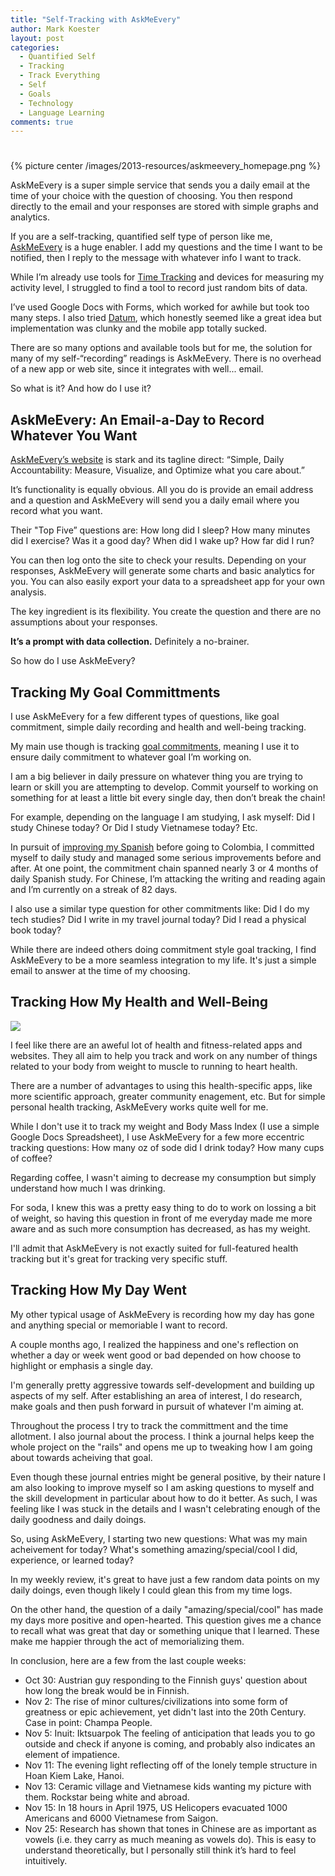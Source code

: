```yaml
---
title: "Self-Tracking with AskMeEvery"
author: Mark Koester
layout: post
categories:
  - Quantified Self
  - Tracking
  - Track Everything
  - Self
  - Goals
  - Technology
  - Language Learning
comments: true
---
```


#

{% picture center /images/2013-resources/askmeevery_homepage.png %}

AskMeEvery is a super simple service that sends you a daily email at the time of your choice with the question of choosing. You then respond directly to the email and your responses are stored with simple graphs and analytics.

If you are a self-tracking, quantified self type of person like me, [AskMeEvery](AskMeEvery.com) is a huge enabler. I add my questions and the time I want to be notified, then I reply to the message with whatever info I want to track.

While I’m already use tools for [Time Tracking](http://www.markwk.com/time-tracking-tools.html) and devices for measuring my activity level, I struggled to find a tool to record just random bits of data.

I’ve used Google Docs with Forms, which worked for awhile but took too many steps. I also tried [Datum](daytum.com), which honestly seemed like a great idea but implementation was clunky and the mobile app totally sucked.

There are so many options and available tools but for me, the solution for many of my self-“recording” readings is AskMeEvery. There is no overhead of a new app or web site, since it integrates with well... email.

So what is it? And how do I use it?

<!--more-->

## AskMeEvery: An Email-a-Day to Record Whatever You Want

[AskMeEvery’s website](http://askmeevery.com/) is stark and its tagline direct: “Simple, Daily Accountability: Measure, Visualize, and Optimize what you care about.”

It’s functionality is equally obvious. All you do is provide an email address and a question and AskMeEvery will send you a daily email where you record what you want.

Their "Top Five” questions are: How long did I sleep? How many minutes did I exercise? Was it a good day? When did I wake up? How far did I run?

You can then log onto the site to check your results. Depending on your responses, AskMeEvery will generate some charts and basic analytics for you. You can also easily export your data to a spreadsheet app for your own analysis.

The key ingredient is its flexibility. You create the question and there are no assumptions about your responses.

**It’s a prompt with data collection.** Definitely a no-brainer.

So how do I use AskMeEvery?

## Tracking My Goal Committments

I use AskMeEvery for a few different types of questions, like goal commitment, simple daily recording and health and well-being tracking.

My main use though is tracking [goal commitments](http://www.markwk.com/2013/04/productive-goal-setting-cycle.html), meaning I use it to ensure daily commitment to whatever goal I’m working on.

I am a big believer in daily pressure on whatever thing you are trying to learn or skill you are attempting to develop. Commit yourself to working on something for at least a little bit every single day, then don’t break the chain!

For example, depending on the language I am studying, I ask myself: Did I study Chinese today? Or Did I study Vietnamese today? Etc.

In pursuit of [improving my Spanish](http://www.markwk.com/2013/10/finally-speaking-spanish-in-colombia.html) before going to Colombia, I committed myself to daily study and managed some serious improvements before and after. At one point, the commitment chain spanned nearly 3 or 4 months of daily Spanish study. For Chinese, I’m attacking the writing and reading again and I’m currently on a streak of 82 days.

I also use a similar type question for other commitments like: Did I do my tech studies? Did I write in my travel journal today? Did I read a physical book today?

While there are indeed others doing commitment style goal tracking, I find AskMeEvery to be a more seamless integration to my life. It's just a simple email to answer at the time of my choosing.

## Tracking How My Health and Well-Being

![](http://farm4.staticflickr.com/3803/10887253143_534a248fdc.jpg)

I feel like there are an aweful lot of health and fitness-related apps and websites. They all aim to help you track and work on any number of things related to your body from weight to muscle to running to heart health.

There are a number of advantages to using this health-specific apps, like more scientific approach, greater community enagement, etc. But for simple personal health tracking, AskMeEvery works quite well for me.

While I don't use it to track my weight and Body Mass Index (I use a simple Google Docs Spreadsheet), I use AskMeEvery for a few more eccentric tracking questions: How many oz of sode did I drink today? How many cups of coffee?

Regarding coffee, I wasn't aiming to decrease my consumption but simply understand how much I was drinking.

For soda, I knew this was a pretty easy thing to do to work on lossing a bit of weight, so having this question in front of me everyday made me more aware and as such more consumption has decreased, as has my weight.

I'll admit that AskMeEvery is not exactly suited for full-featured health tracking but it's great for tracking very specific stuff.

## Tracking How My Day Went

My other typical usage of AskMeEvery is recording how my day has gone and anything special or memoriable I want to record.

A couple months ago, I realized the happiness and one's reflection on whether a day or week went good or bad depended on how choose to highlight or emphasis a single day.

I'm generally pretty aggressive towards self-development and building up aspects of my self. After establishing an area of interest, I do research, make goals and then push forward in pursuit of whatever I'm aiming at.

Throughout the process I try to track the committment and the time allotment. I also journal about the process. I think a journal helps keep the whole project on the "rails" and opens me up to tweaking how I am going about towards acheiving that goal.

Even though these journal entries might be general positive, by their nature I am also looking to improve myself so I am asking questions to myself and the skill development in particular about how to do it better. As such, I was feeling like I was stuck in the details and I wasn't celebrating enough of the daily goodness and daily doings.

So, using AskMeEvery, I starting two new questions: What was my main acheivement for today? What's something amazing/special/cool I did, experience, or learned today?

In my weekly review, it's great to have just a few random data points on my daily doings, even though likely I could glean this from my time logs.

On the other hand, the question of a daily "amazing/special/cool" has made my days more positive and open-hearted. This question gives me a chance to recall what was great that day or something unique that I learned. These make me happier through the act of memorializing them.

In conclusion, here are a few from the last couple weeks:

- Oct 30: Austrian guy responding to the Finnish guys' question about how long the break would be in Finnish.
- Nov 2: The rise of minor cultures/civilizations into some form of greatness or epic achievement, yet didn't last into the 20th Century. Case in point: Champa People.
- Nov 5: Inuit: Iktsuarpok The feeling of anticipation that leads you to go outside and check if anyone is coming, and probably also indicates an element of impatience.
- Nov 11: The evening light reflecting off of the lonely temple structure in Hoan Kiem Lake, Hanoi.
- Nov 13: Ceramic village and Vietnamese kids wanting my picture with them. Rockstar being white and abroad.
- Nov 15: In 18 hours in April 1975, US Helicopers evacuated 1000 Americans and 6000 Vietnamese from Saigon.
- Nov 25: Research has shown that tones in Chinese are as important as vowels (i.e. they carry as much meaning as vowels do). This is easy to understand theoretically, but I personally still think it’s hard to feel intuitively.
